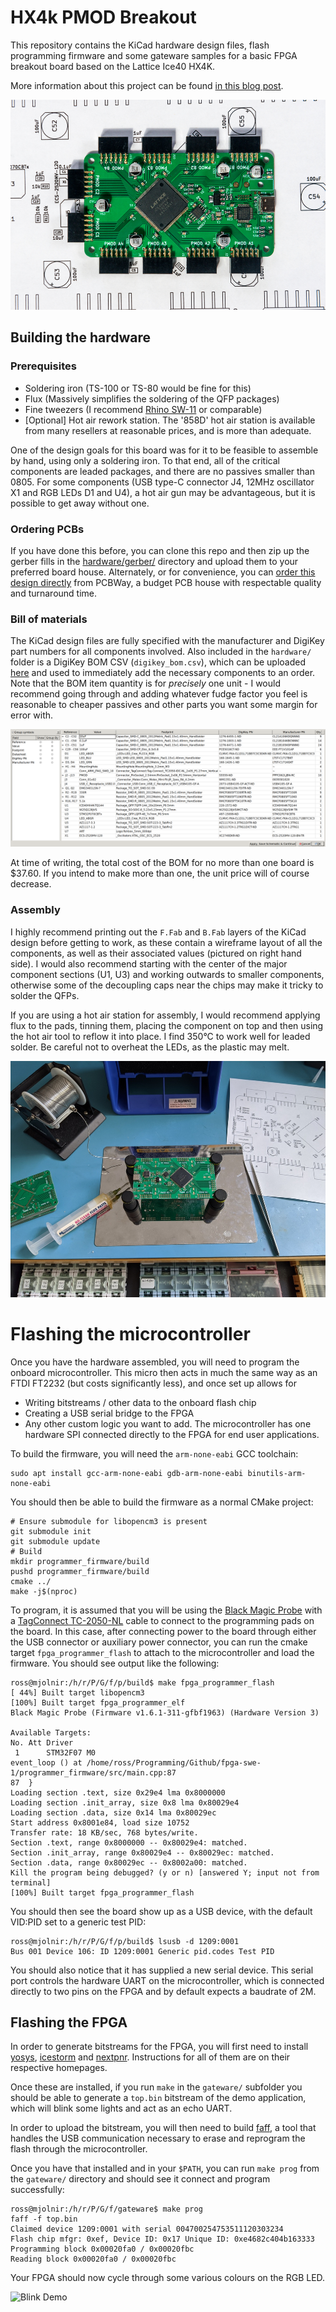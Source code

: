 # HX4k PMOD Breakout

This repository contains the KiCad hardware design files, flash programming
firmware and some gateware samples for a basic FPGA breakout board based on the
Lattice Ice40 HX4K.

More information about this project can be found
[in this blog post](https://rhye.org/post/fpgas-1-running-on-hardware/).

![Assembled Board](/img/hx4k_breakout_front_1000px.jpg)

## Building the hardware

### Prerequisites

- Soldering iron (TS-100 or TS-80 would be fine for this)
- Flux (Massively simplifies the soldering of the QFP packages)
- Fine tweezers (I recommend [Rhino SW-11](https://www.adafruit.com/product/3096) or comparable)
- [Optional] Hot air rework station. The '858D' hot air station is available
from many resellers at reasonable prices, and is more than adequate.

One of the design goals for this board was for it to be feasible to assemble by
hand, using only a soldering iron. To that end, all of the critical
components are leaded packages, and there are no passives smaller than 0805.
For some components (USB type-C connector J4, 12MHz oscillator X1 and RGB LEDs
D1 and U4), a hot air gun may be advantageous, but it is possible to get away
without one.

### Ordering PCBs

If you have done this before, you can clone this repo and then zip up the
gerber fills in the
[hardware/gerber/](https://github.com/rschlaikjer/hx4k-pmod/tree/master/hardware/gerber/)
directory and upload them to your preferred board house.
Alternately, or for convenience, you can
[order this design directly](https://www.pcbway.com/project/shareproject/Lattice_HX4K_FPGA_Breakout.html)
from PCBWay, a budget PCB house with respectable quality and turnaround time.

### Bill of materials

The KiCad design files are fully specified with the manufacturer and DigiKey
part numbers for all components involved. Also included in the `hardware/` folder
is a DigiKey BOM CSV (`digikey_bom.csv`), which can be uploaded
[here](https://www.digikey.com/BOM/) and used to immediately add the necessary
components to an order. Note that the BOM item quantity is for _precisely_ one
unit - I would recommend going through and adding whatever fudge factor you
feel is reasonable to cheaper passives and other parts you want some margin for
error with.

![BOM View](/img/bom.png)

At time of writing, the total cost of the BOM for no more than one board is $37.60.
If you intend to make more than one, the unit price will of course decrease.

### Assembly

I highly recommend printing out the `F.Fab` and `B.Fab` layers of the KiCad
design before getting to work, as these contain a wireframe layout of all the
components, as well as their associated values (pictured on right hand side). I
would also recommend starting with the center of the major component sections
(U1, U3) and working outwards to smaller components, otherwise some of the
decoupling caps near the chips may make it tricky to solder the QFPs.

If you are using a hot air station for assembly, I would recommend applying
flux to the pads, tinning them, placing the component on top and then using the
hot air tool to reflow it into place. I find 350°C to work well for leaded
solder. Be careful not to overheat the LEDs, as the plastic may melt.

![Board Assembly](/img/assembly.jpg)

# Flashing the microcontroller

Once you have the hardware assembled, you will need to program the onboard
microcontroller. This micro then acts in much the same way as an FTDI FT2232
(but costs significantly less), and once set up allows for

- Writing bitstreams / other data to the onboard flash chip
- Creating a USB serial bridge to the FPGA
- Any other custom logic you want to add. The microcontroller has one hardware
SPI connected directly to the FPGA for end user applications.

To build the firmware, you will need the `arm-none-eabi` GCC toolchain:

    sudo apt install gcc-arm-none-eabi gdb-arm-none-eabi binutils-arm-none-eabi

You should then be able to build the firmware as a normal CMake project:

    # Ensure submodule for libopencm3 is present
    git submodule init
    git submodule update
    # Build
    mkdir programmer_firmware/build
    pushd programmer_firmware/build
    cmake ../
    make -j$(nproc)

To program, it is assumed that you will be using the
[Black Magic Probe](https://1bitsquared.com/products/black-magic-probe)
with a
[TagConnect TC-2050-NL](https://www.tag-connect.com/product/tc2050-idc-nl-050-all)
cable to connect to the programming pads on the board. In this case, after
connecting power to the board through either the USB connector or auxiliary
power connector,  you can
run the cmake target `fpga_programmer_flash` to attach to the microcontroller
and load the firmware. You should see output like the following:

    ross@mjolnir:/h/r/P/G/f/p/build$ make fpga_programmer_flash
    [ 44%] Built target libopencm3
    [100%] Built target fpga_programmer_elf
    Black Magic Probe (Firmware v1.6.1-311-gfbf1963) (Hardware Version 3)

    Available Targets:
    No. Att Driver
     1      STM32F07 M0
    event_loop () at /home/ross/Programming/Github/fpga-swe-1/programmer_firmware/src/main.cpp:87
    87	}
    Loading section .text, size 0x29e4 lma 0x8000000
    Loading section .init_array, size 0x8 lma 0x80029e4
    Loading section .data, size 0x14 lma 0x80029ec
    Start address 0x8001e84, load size 10752
    Transfer rate: 18 KB/sec, 768 bytes/write.
    Section .text, range 0x8000000 -- 0x80029e4: matched.
    Section .init_array, range 0x80029e4 -- 0x80029ec: matched.
    Section .data, range 0x80029ec -- 0x8002a00: matched.
    Kill the program being debugged? (y or n) [answered Y; input not from terminal]
    [100%] Built target fpga_programmer_flash

You should then see the board show up as a USB device, with the default VID:PID
set to a generic test PID:

    ross@mjolnir:/h/r/P/G/f/p/build$ lsusb -d 1209:0001
    Bus 001 Device 106: ID 1209:0001 Generic pid.codes Test PID

You should also notice that it has supplied a new serial device. This serial
port controls the hardware UART on the microcontroller, which is connected
directly to two pins on the FPGA and by default expects a baudrate of 2M.

## Flashing the FPGA

In order to generate bitstreams for the FPGA, you will first need to install
[yosys](https://github.com/YosysHQ/yosys),
[icestorm](http://www.clifford.at/icestorm/)
and
[nextpnr](https://github.com/YosysHQ/nextpnr). Instructions for all of them are
on their respective homepages.

Once these are installed, if you run `make` in the `gateware/` subfolder you
should be able to generate a `top.bin` bitstream of the demo application, which
will blink some lights and act as an echo UART.

In order to upload the bitstream, you will then need to build
[faff](https://github.com/rschlaikjer/faff),
a tool that handles the USB communication necessary to erase and reprogram the
flash through the microcontroller.

Once you have that installed and in your `$PATH`, you can run `make prog` from
the `gateware/` directory and should see it connect and program successfully:

    ross@mjolnir:/h/r/P/G/f/gateware$ make prog
    faff -f top.bin
    Claimed device 1209:0001 with serial 004700254753511120303234
    Flash chip mfgr: 0xef, Device ID: 0x17 Unique ID: 0xe4682c404b163333
    Programming block 0x00020fa0 / 0x00020fbc
    Reading block 0x00020fa0 / 0x00020fbc

Your FPGA should now cycle through some various colours on the RGB LED.

![Blink Demo](/img/blink_light.gif)

